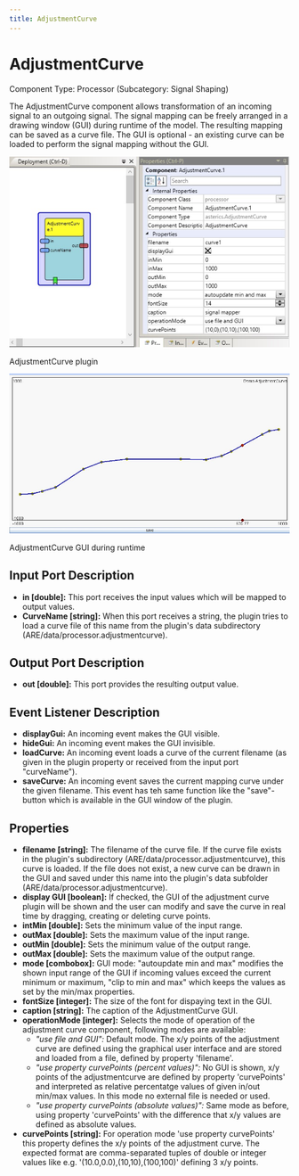 ```yaml
---
title: AdjustmentCurve
---
```


# AdjustmentCurve

Component Type: Processor (Subcategory: Signal Shaping)

The AdjustmentCurve component allows transformation of an incoming signal to an outgoing signal. The signal mapping can be freely arranged in a drawing window (GUI) during runtime of the model. The resulting mapping can be saved as a curve file. The GUI is optional - an existing curve can be loaded to perform the signal mapping without the GUI.

![Screenshot: AdjustmentCurve plugin](./img/adjustmentcurve.jpg "Screenshot: AdjustmentCurve plugin")

AdjustmentCurve plugin

![Screenshot: AdjustmentCurve GUI during runtime](./img/adjustmentcurve1.jpg "Screenshot: AdjustmentCurve GUI during runtime")

AdjustmentCurve GUI during runtime

## Input Port Description

*   **in \[double\]:** This port receives the input values which will be mapped to output values.
*   **CurveName \[string\]:** When this port receives a string, the plugin tries to load a curve file of this name from the plugin's data subdirectory (ARE/data/processor.adjustmentcurve).

## Output Port Description

*   **out \[double\]:** This port provides the resulting output value.

## Event Listener Description

*   **displayGui:** An incoming event makes the GUI visible.
*   **hideGui:** An incoming event makes the GUI invisible.
*   **loadCurve:** An incoming event loads a curve of the current filename (as given in the plugin property or received from the input port "curveName").
*   **saveCurve:** An incoming event saves the current mapping curve under the given filename. This event has teh same function like the "save"-button which is available in the GUI window of the plugin.

## Properties

*   **filename \[string\]:** The filename of the curve file. If the curve file exists in the plugin's subdirectory (ARE/data/processor.adjustmentcurve), this curve is loaded. If the file does not exist, a new curve can be drawn in the GUI and saved under this name into the plugin's data subfolder (ARE/data/processor.adjustmentcurve).
*   **display GUI \[boolean\]:** If checked, the GUI of the adjustment curve plugin will be shown and the user can modify and save the curve in real time by dragging, creating or deleting curve points.
*   **intMin \[double\]:** Sets the minimum value of the input range.
*   **outMax \[double\]:** Sets the maximum value of the input range.
*   **outMin \[double\]:** Sets the minimum value of the output range.
*   **outMax \[double\]:** Sets the maximum value of the output range.
*   **mode \[combobox\]:** GUI mode: "autoupdate min and max" modifies the shown input range of the GUI if incoming values exceed the current minimum or maximum, "clip to min and max" which keeps the values as set by the min/max properties.
*   **fontSize \[integer\]:** The size of the font for dispaying text in the GUI.
*   **caption \[string\]:** The caption of the AdjustmentCurve GUI.
*   **operationMode \[integer\]:** Selects the mode of operation of the adjustment curve component, following modes are available:
    *   _"use file and GUI":_ Default mode. The x/y points of the adjustment curve are defined using the graphical user interface and are stored and loaded from a file, defined by property 'filename'.
    *   _"use property curvePoints (percent values)":_ No GUI is shown, x/y points of the adjustmentcurve are defined by property 'curvePoints' and interpreted as relative percentatge values of given in/out min/max values. In this mode no external file is needed or used.
    *   _"use property curvePoints (absolute values)":_ Same mode as before, using property 'curvePoints' with the difference that x/y values are defined as absolute values.
*   **curvePoints \[string\]:** For operation mode 'use property curvePoints' this property defines the x/y points of the adjustment curve. The expected format are comma-separated tuples of double or integer values like e.g. '(10.0,0.0),(10,10),(100,100)' defining 3 x/y points.